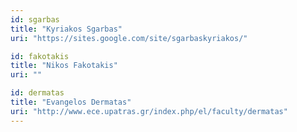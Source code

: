 ```yaml
---
id: sgarbas
title: "Kyriakos Sgarbas"
uri: "https://sites.google.com/site/sgarbaskyriakos/"

id: fakotakis
title: "Nikos Fakotakis"
uri: ""

id: dermatas
title: "Evangelos Dermatas"
uri: "http://www.ece.upatras.gr/index.php/el/faculty/dermatas"
---
```

